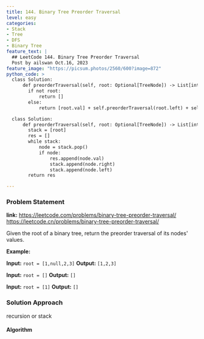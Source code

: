 ```yaml
---
title: 144. Binary Tree Preorder Traversal
level: easy
categories:
- Stack
- Tree
- DFS
- Binary Tree
feature_text: |
  ## LeetCode 144. Binary Tree Preorder Traversal
  Post by ailswan Oct.16, 2023
feature_image: "https://picsum.photos/2560/600?image=872"
python_code: >
  class Solution:
      def preorderTraversal(self, root: Optional[TreeNode]) -> List[int]:
        if not root:
            return []
        else:
            return [root.val] + self.preorderTraversal(root.left) + self.preorderTraversal(root.right)

  class Solution:
      def preorderTraversal(self, root: Optional[TreeNode]) -> List[int]:
        stack = [root]
        res = []
        while stack:
            node = stack.pop()
            if node:
                res.append(node.val)
                stack.append(node.right)
                stack.append(node.left)
        return res

---
```


### Problem Statement
**link:**
https://leetcode.com/problems/binary-tree-preorder-traversal/
https://leetcode.cn/problems/binary-tree-preorder-traversal/

Given the root of a binary tree, return the preorder traversal of its nodes' values.

 

**Example:**

**Input:** `root = [1,null,2,3]`
**Output:** `[1,2,3]`
 
**Input:** `root = []`
**Output:** `[]`

**Input:** `root = [1]`
**Output:** `[]`
 

### Solution Approach
recursion  or stack

#### Algorithm
 